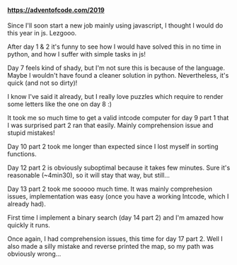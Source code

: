 #### https://adventofcode.com/2019

Since I'll soon start a new job mainly using javascript, I thought I would do this year in js. Lezgooo.

After day 1 & 2 it's funny to see how I would have solved this in no time in python, and how I suffer with simple tasks in js!

Day 7 feels kind of shady, but I'm not sure this is because of the language. Maybe I wouldn't have found a cleaner solution in python. Nevertheless, it's quick (and not so dirty)!

I know I've said it already, but I really love puzzles which require to render some letters like the one on day 8 :)

It took me so much time to get a valid intcode computer for day 9 part 1 that I was surprised part 2 ran that easily. Mainly comprehension issue and stupid mistakes!

Day 10 part 2 took me longer than expected since I lost myself in sorting functions.

Day 12 part 2 is obviously suboptimal because it takes few minutes. Sure it's reasonable (~4min30), so it will stay that way, but still...

Day 13 part 2 took me sooooo much time. It was mainly comprehesion issues, implementation was easy (once you have a working Intcode, which I already had).

First time I implement a binary search (day 14 part 2) and I'm amazed how quickly it runs.

Once again, I had comprehension issues, this time for day 17 part 2. Well I also made a silly mistake and reverse printed the map, so my path was obviously wrong...
